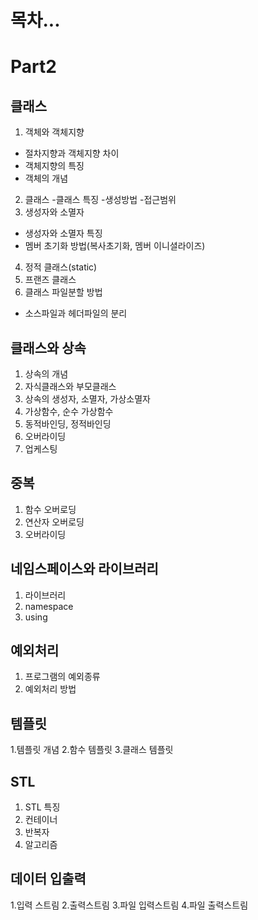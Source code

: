 # 목차... 

# Part2  
## 클래스
1. 객체와 객체지향
- 절차지향과 객체지향 차이
- 객체지향의 특징
- 객체의 개념
2. 클래스
-클래스 특징
-생성방법
-접근범위
3. 생성자와 소멸자
- 생성자와 소멸자 특징
- 멤버 초기화 방법(복사초기화, 멤버 이니셜라이즈)
4. 정적 클래스(static)
5. 프랜즈 클래스
6. 클래스 파일분할 방법
- 소스파일과 헤더파일의 분리
## 클래스와 상속
1. 상속의 개념
2. 자식클래스와 부모클래스
3. 상속의 생성자, 소멸자, 가상소멸자
4. 가상함수, 순수 가상함수
5. 동적바인딩, 정적바인딩
6. 오버라이딩
7. 업케스팅
## 중복
1. 함수 오버로딩
2. 연산자 오버로딩
3. 오버라이딩
## 네임스페이스와 라이브러리
1. 라이브러리
2. namespace
3. using
## 예외처리
1. 프로그램의 예외종류
2. 예외처리 방법
## 템플릿
1.템플릿 개념
2.함수 템플릿
3.클래스 템플릿
## STL
1. STL 특징
2. 컨테이너
3. 반복자
4. 알고리즘
## 데이터 입출력
1.입력 스트림
2.출력스트림
3.파일 입력스트림
4.파일 출력스트림
